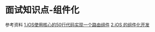 # 面试知识点-组件化

参考资料
[1.iOS使用核心的50行代码实现一个路由组件](https://my.oschina.net/FEEDFACF/blog/2088242)
[2.iOS 的组件化开发](https://my.oschina.net/u/2448717/blog/2222711)